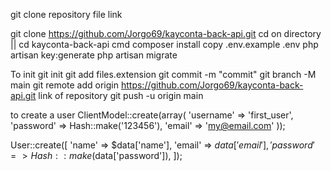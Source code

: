git clone repository file link

git clone https://github.com/Jorgo69/kayconta-back-api.git
cd on directory || cd kayconta-back-api
cmd composer install
copy .env.example .env
php artisan key:generate
php artisan migrate


To init
git init
git add files.extension 
git commit -m "commit"
git branch -M main
git remote add origin https://github.com/Jorgo69/kayconta-back-api.git link of repository
git push -u origin main





to create a user
ClientModel::create(array(
    'username' => 'first_user',
    'password' => Hash::make('123456'),
    'email'    => 'my@email.com'
));

User::create([
    'name' => $data['name'],
    'email' => $data['email'],
    'password' => Hash::make($data['password']),
]);

